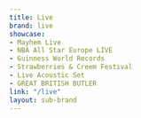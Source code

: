 ```yaml
---
title: Live
brand: live
showcase:
- Mayhem Live
- NBA All Star Europe LIVE
- Guinness World Records
- Strawberries & Creem Festival
- Live Acoustic Set
- GREAT BRITISH BUTLER
link: "/live"
layout: sub-brand
---
```


